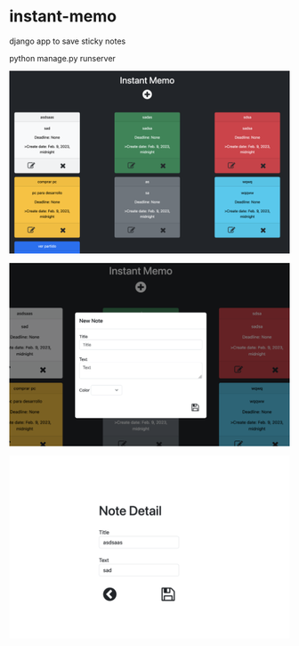 # instant-memo

django app to save sticky notes

python manage.py runserver

![](img1.png)

![](img2.png)

![](img3.png)